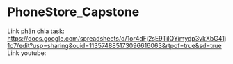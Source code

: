# PhoneStore_Capstone
Link phân chia task:
https://docs.google.com/spreadsheets/d/1or4dFj2sE9TilQYimydp3vkXbG41j1c7/edit?usp=sharing&ouid=113574885173096616063&rtpof=true&sd=true
Link youtube:
